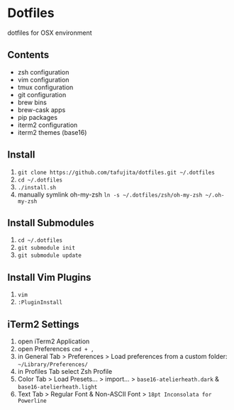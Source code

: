 # Dotfiles

dotfiles for OSX environment

## Contents

+ zsh configuration
+ vim configuration
+ tmux configuration
+ git configuration
+ brew bins
+ brew-cask apps
+ pip packages
+ iterm2 configuration
+ iterm2 themes (base16)

## Install

1. `git clone https://github.com/tafujita/dotfiles.git ~/.dotfiles`
2. `cd ~/.dotfiles`
3. `./install.sh`
4. manually symlink oh-my-zsh `ln -s ~/.dotfiles/zsh/oh-my-zsh ~/.oh-my-zsh`
 

## Install Submodules

1. `cd ~/.dotfiles`
2. `git submodule init`
3. `git submodule update`


## Install Vim Plugins

1. `vim`
2. `:PluginInstall`


## iTerm2 Settings

1. open iTerm2 Application
2. open Preferences `cmd + ,`
3. in General Tab > Preferences > Load preferences from a custom folder: `~/Library/Preferences/`
3. in Profiles Tab select Zsh Profile
4. Color Tab > Load Presets... > import... > `base16-atelierheath.dark` & `base16-atelierheath.light`
5. Text Tab > Regular Font & Non-ASCII Font > `18pt Inconsolata for Powerline`
